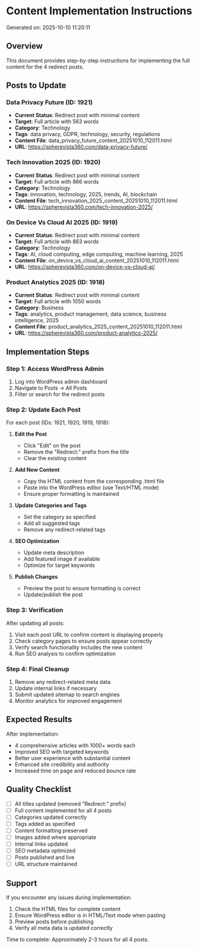 # Content Implementation Instructions

Generated on: 2025-10-10 11:20:11

## Overview
This document provides step-by-step instructions for implementing the full content for the 4 redirect posts.

## Posts to Update

### Data Privacy Future (ID: 1921)
- **Current Status**: Redirect post with minimal content
- **Target**: Full article with 563 words
- **Category**: Technology
- **Tags**: data privacy, GDPR, technology, security, regulations
- **Content File**: data_privacy_future_content_20251010_112011.html
- **URL**: https://spherevista360.com/data-privacy-future/

### Tech Innovation 2025 (ID: 1920)
- **Current Status**: Redirect post with minimal content
- **Target**: Full article with 866 words
- **Category**: Technology
- **Tags**: innovation, technology, 2025, trends, AI, blockchain
- **Content File**: tech_innovation_2025_content_20251010_112011.html
- **URL**: https://spherevista360.com/tech-innovation-2025/

### On Device Vs Cloud AI 2025 (ID: 1919)
- **Current Status**: Redirect post with minimal content
- **Target**: Full article with 863 words
- **Category**: Technology
- **Tags**: AI, cloud computing, edge computing, machine learning, 2025
- **Content File**: on_device_vs_cloud_ai_content_20251010_112011.html
- **URL**: https://spherevista360.com/on-device-vs-cloud-ai/

### Product Analytics 2025 (ID: 1918)
- **Current Status**: Redirect post with minimal content
- **Target**: Full article with 1050 words
- **Category**: Business
- **Tags**: analytics, product management, data science, business intelligence, 2025
- **Content File**: product_analytics_2025_content_20251010_112011.html
- **URL**: https://spherevista360.com/product-analytics-2025/

## Implementation Steps

### Step 1: Access WordPress Admin
1. Log into WordPress admin dashboard
2. Navigate to Posts → All Posts
3. Filter or search for the redirect posts

### Step 2: Update Each Post
For each post (IDs: 1921, 1920, 1919, 1918):

1. **Edit the Post**
   - Click "Edit" on the post
   - Remove the "Redirect:" prefix from the title
   - Clear the existing content

2. **Add New Content**
   - Copy the HTML content from the corresponding .html file
   - Paste into the WordPress editor (use Text/HTML mode)
   - Ensure proper formatting is maintained

3. **Update Categories and Tags**
   - Set the category as specified
   - Add all suggested tags
   - Remove any redirect-related tags

4. **SEO Optimization**
   - Update meta description
   - Add featured image if available
   - Optimize for target keywords

5. **Publish Changes**
   - Preview the post to ensure formatting is correct
   - Update/publish the post

### Step 3: Verification
After updating all posts:

1. Visit each post URL to confirm content is displaying properly
2. Check category pages to ensure posts appear correctly
3. Verify search functionality includes the new content
4. Run SEO analysis to confirm optimization

### Step 4: Final Cleanup
1. Remove any redirect-related meta data
2. Update internal links if necessary
3. Submit updated sitemap to search engines
4. Monitor analytics for improved engagement

## Expected Results

After implementation:
- 4 comprehensive articles with 1000+ words each
- Improved SEO with targeted keywords
- Better user experience with substantial content
- Enhanced site credibility and authority
- Increased time on page and reduced bounce rate

## Quality Checklist

- [ ] All titles updated (removed "Redirect:" prefix)
- [ ] Full content implemented for all 4 posts
- [ ] Categories updated correctly
- [ ] Tags added as specified
- [ ] Content formatting preserved
- [ ] Images added where appropriate
- [ ] Internal links updated
- [ ] SEO metadata optimized
- [ ] Posts published and live
- [ ] URL structure maintained

## Support

If you encounter any issues during implementation:
1. Check the HTML files for complete content
2. Ensure WordPress editor is in HTML/Text mode when pasting
3. Preview posts before publishing
4. Verify all meta data is updated correctly

Time to complete: Approximately 2-3 hours for all 4 posts.
